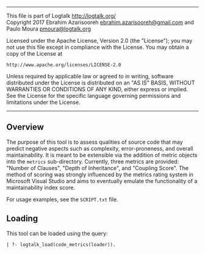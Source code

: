 ________________________________________________________________________

This file is part of Logtalk <http://logtalk.org/>  
Copyright 2017 Ebrahim Azarisooreh <ebrahim.azarisooreh@gmail.com> and  
Paulo Moura <pmoura@logtalk.org>

Licensed under the Apache License, Version 2.0 (the "License");
you may not use this file except in compliance with the License.
You may obtain a copy of the License at

	http://www.apache.org/licenses/LICENSE-2.0

Unless required by applicable law or agreed to in writing, software
distributed under the License is distributed on an "AS IS" BASIS,
WITHOUT WARRANTIES OR CONDITIONS OF ANY KIND, either express or implied.
See the License for the specific language governing permissions and
limitations under the License.
________________________________________________________________________


Overview
--------

The purpose of this tool is to assess qualities of source code that may
predict negative aspects such as complexity, error-proneness, and overall
maintainability. It is meant to be extensible via the addition of metric
objects into the `metrics` sub-directory. Currently, three metrics are
provided: "Number of Clauses", "Depth of Inheritance", and "Coupling Score".
The method of scoring was strongly influenced by the metrics rating system
in Microsoft Visual Studio and aims to eventually emulate the functionality
of a maintainability index score.

For usage examples, see the `SCRIPT.txt` file.


Loading
-------

This tool can be loaded using the query:

	| ?- logtalk_load(code_metrics(loader)).
